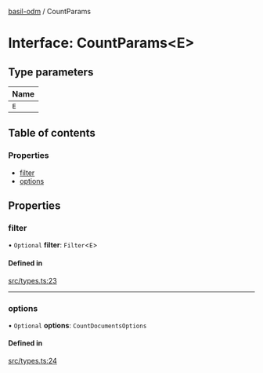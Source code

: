 [basil-odm](../README.md) / CountParams

# Interface: CountParams<E\>

## Type parameters

| Name |
| :------ |
| `E` |

## Table of contents

### Properties

- [filter](CountParams.md#filter)
- [options](CountParams.md#options)

## Properties

### filter

• `Optional` **filter**: `Filter`<`E`\>

#### Defined in

[src/types.ts:23](https://github.com/anatoo/basil-odm/blob/f14292c/src/types.ts#L23)

___

### options

• `Optional` **options**: `CountDocumentsOptions`

#### Defined in

[src/types.ts:24](https://github.com/anatoo/basil-odm/blob/f14292c/src/types.ts#L24)
